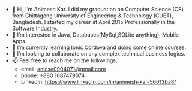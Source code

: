 - 👋 Hi, I’m Animesh Kar. I did my graduation on Computer Science (CS) from Chittagong University of Engineering & Technology (CUET), Bangladesh. 
I started my career at April 2015 Professionally in the Software Industry.
- 👀 I’m interested in Java, Databases(MySql,SQLite anything), Mobile Apps.
- 🌱 I’m currently learning Ionic Cordova and doing some online courses.
- 💞️ I’m looking to collaborate on any complex technical business logics.
- 📫 Feel free to reach me on the followings:
  - email: anicse0904071@gmail.com 
  - phone: +880 1687479074 
  - LinkedIn: https://www.linkedin.com/in/animesh-kar-56013ba8/

<!---
ani0904071/ani0904071 is a ✨ special ✨ repository because its `README.md` (this file) appears on your GitHub profile.
You can click the Preview link to take a look at your changes.
--->

